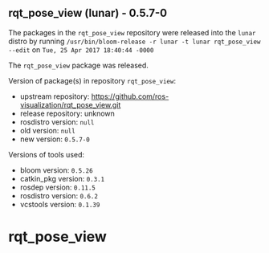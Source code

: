 ## rqt_pose_view (lunar) - 0.5.7-0

The packages in the `rqt_pose_view` repository were released into the `lunar` distro by running `/usr/bin/bloom-release -r lunar -t lunar rqt_pose_view --edit` on `Tue, 25 Apr 2017 18:40:44 -0000`

The `rqt_pose_view` package was released.

Version of package(s) in repository `rqt_pose_view`:

- upstream repository: https://github.com/ros-visualization/rqt_pose_view.git
- release repository: unknown
- rosdistro version: `null`
- old version: `null`
- new version: `0.5.7-0`

Versions of tools used:

- bloom version: `0.5.26`
- catkin_pkg version: `0.3.1`
- rosdep version: `0.11.5`
- rosdistro version: `0.6.2`
- vcstools version: `0.1.39`


# rqt_pose_view